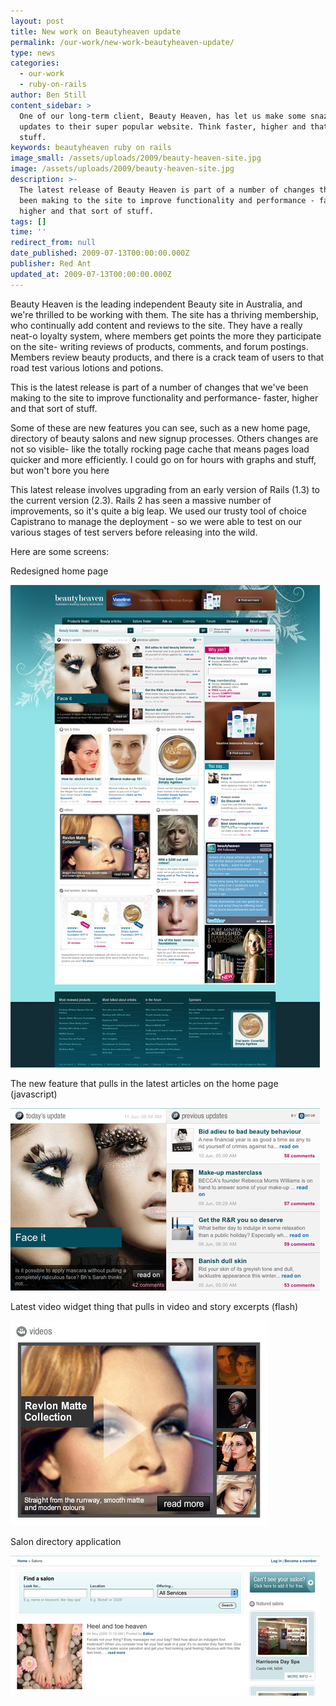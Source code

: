 ```yaml
---
layout: post
title: New work on Beautyheaven update
permalink: /our-work/new-work-beautyheaven-update/
type: news
categories:
  - our-work
  - ruby-on-rails
author: Ben Still
content_sidebar: >
  One of our long-term client, Beauty Heaven, has let us make some snazzy new
  updates to their super popular website. Think faster, higher and that sort of
  stuff.
keywords: beautyheaven ruby on rails
image_small: /assets/uploads/2009/beauty-heaven-site.jpg
image: /assets/uploads/2009/beauty-heaven-site.jpg
description: >-
  The latest release of Beauty Heaven is part of a number of changes that we've
  been making to the site to improve functionality and performance - faster,
  higher and that sort of stuff.
tags: []
time: ''
redirect_from: null
date_published: 2009-07-13T00:00:00.000Z
publisher: Red Ant
updated_at: 2009-07-13T00:00:00.000Z
---
```


Beauty Heaven is the leading independent Beauty site in Australia, and we're thrilled to be working with them. The site has a thriving membership, who continually add content and reviews to the site. They have a really neat-o loyalty system, where members get points the more they participate on the site- writing reviews of products, comments, and forum postings. Members review beauty products, and there is a crack team of users to that road test various lotions and potions.

This is the latest release is part of a number of changes that we've been making to the site to improve functionality and performance- faster, higher and that sort of stuff.

Some of these are new features you can see, such as a new home page, directory of beauty salons and new signup processes. Others changes are not so visible- like the totally rocking page cache that means pages load quicker and more efficiently. I could go on for hours with graphs and stuff, but won't bore you here

This latest release involves upgrading from an early version of Rails (1.3) to the current version (2.3). Rails 2 has seen a massive number of improvements, so it's quite a big leap. We used our trusty tool of choice Capistrano to manage the deployment - so we were able to test on our various stages of test servers before releasing into the wild.

Here are some screens:

Redesigned home page

![Redesigned home page](/assets/uploads/2009/beautyheaven-redesigned-home-page.jpg)

The new feature that pulls in the latest articles on the home page (javascript)

![Home page feed](/assets/uploads/2009/beautyheaven-home-page-feed.jpg)

Latest video widget thing that pulls in video and story excerpts (flash)

![Video preview widget](/assets/uploads/2009/beautyheaven-video-preview-widget.jpg)

Salon directory application

![Salon directory](/assets/uploads/2009/beautyheaven-salon-directory.jpg)
